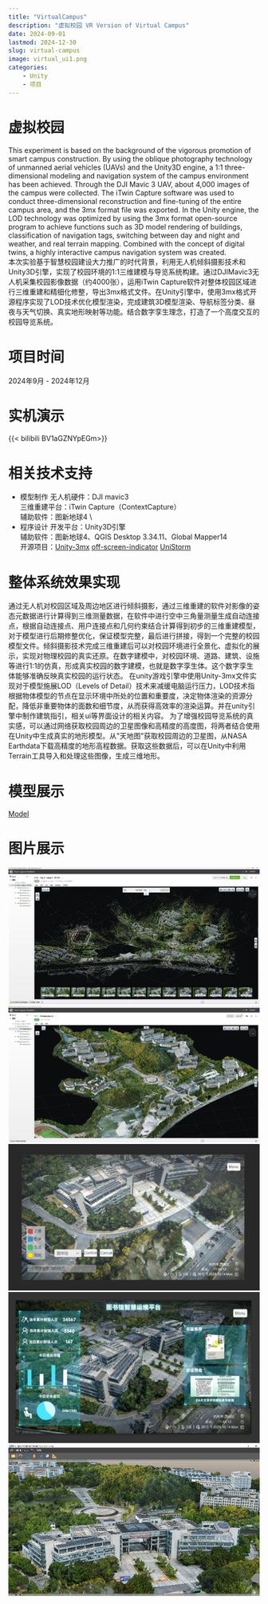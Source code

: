 ```yaml
---
title: "VirtualCampus"
description: "虚拟校园 VR Version of Virtual Campus"
date: 2024-09-01
lastmod: 2024-12-30
slug: virtual-campus
image: virtual_ui1.png
categories:
    - Unity
    - 项目
---
```


# 虚拟校园
This experiment is based on the background of the vigorous promotion of smart campus construction. By using the oblique photography technology of unmanned aerial vehicles (UAVs) and the Unity3D engine, a 1:1 three-dimensional modeling and navigation system of the campus environment has been achieved. Through the DJI Mavic 3 UAV, about 4,000 images of the campus were collected. The iTwin Capture software was used to conduct three-dimensional reconstruction and fine-tuning of the entire campus area, and the 3mx format file was exported. In the Unity engine, the LOD technology was optimized by using the 3mx format open-source program to achieve functions such as 3D model rendering of buildings, classification of navigation tags, switching between day and night and weather, and real terrain mapping. Combined with the concept of digital twins, a highly interactive campus navigation system was created. \
本次实验基于智慧校园建设大力推广的时代背景，利用无人机倾斜摄影技术和Unity3D引擎，实现了校园环境的1:1三维建模与导览系统构建。通过DJIMavic3无人机采集校园影像数据（约4000张），运用iTwin Capture软件对整体校园区域进行三维重建和精细化修整，导出3mx格式文件。在Unity引擎中，使用3mx格式开源程序实现了LOD技术优化模型渲染，完成建筑3D模型渲染、导航标签分类、昼夜与天气切换、真实地形映射等功能。结合数字孪生理念，打造了一个高度交互的校园导览系统。

# 项目时间
2024年9月 - 2024年12月

# 实机演示
{{< bilibili BV1aGZNYpEGm>}}

# 相关技术支持
- 模型制作
无人机硬件：DJI mavic3 \
三维重建平台：iTwin Capture（ContextCapture） \
辅助软件：图新地球4 \
- 程序设计
开发平台：Unity3D引擎 \
辅助软件：图新地球4、QGIS Desktop 3.34.11、Global Mapper14 \
开源项目：[Unity-3mx](https://github.com/ProjSEED/Unity-3mx) [off-screen-indicator](https://github.com/jinincarnate/off-screen-indicator) [UniStorm](https://assetstore.unity.com/packages/tools/particles-effects/unistorm-volumetric-clouds-sky-modular-weather-and-cloud-shadows-2714)

# 整体系统效果实现
通过无人机对校园区域及周边地区进行倾斜摄影，通过三维重建的软件对影像的姿态元数据进行计算得到三维测量数据，在软件中进行空中三角量测量生成自动连接点，根据自动连接点、用户连接点和几何约束结合计算得到初步的三维重建模型，对于模型进行后期修整优化，保证模型完整，最后进行拼接，得到一个完整的校园模型文件。倾斜摄影技术完成三维重建后可以对校园环境进行全景化、虚拟化的展示，实现对物理校园的真实还原。在数字建模中，对校园环境、道路、建筑、设施等进行1:1的仿真，形成真实校园的数字建模，也就是数字孪生体。这个数字孪生体能够准确反映真实校园的运行状态。
在unity游戏引擎中使用Unity-3mx文件实现对于模型施展LOD（Levels of Detail）技术来减缓电脑运行压力，LOD技术指根据物体模型的节点在显示环境中所处的位置和重要度，决定物体渲染的资源分配，降低非重要物体的面数和细节度，从而获得高效率的渲染运算。并在unity引擎中制作建筑指引，相关ui等界面设计的相关内容。
为了增强校园导览系统的真实感，可以通过网络获取校园周边的卫星图像和高精度的高度图，将两者结合使用在Unity中生成真实的地形模型。从"天地图"获取校园周边的卫星图，从NASA Earthdata下载高精度的地形高程数据。获取这些数据后，可以在Unity中利用Terrain工具导入和处理这些图像，生成三维地形。

# 模型展示
[Model](https://3d.xuqixuan.cn)

# 图片展示
![aerotriangulation](picture2.png)  <br>
![three-dimensional reconstruction](picture1.png) <br>
![User interface1](virtual_ui2.png)  <br>
![User interface2](virtual_ui3.png) <br>
![Model display](virtual_model.png)  <br>